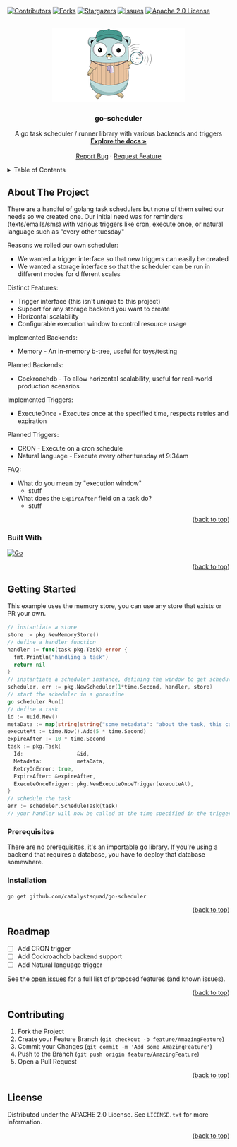 <!-- Improved compatibility of back to top link: See: https://github.com/catalystsquad/go-scheduler/pull/73 -->
<a name="readme-top"></a>
<!--
*** Thanks for checking out the Best-README-Template. If you have a suggestion
*** that would make this better, please fork the repo and create a pull request
*** or simply open an issue with the tag "enhancement".
*** Don't forget to give the project a star!
*** Thanks again! Now go create something AMAZING! :D
-->


<!-- PROJECT SHIELDS -->
<!--
*** I'm using markdown "reference style" links for readability.
*** Reference links are enclosed in brackets [ ] instead of parentheses ( ).
*** See the bottom of this document for the declaration of the reference variables
*** for contributors-url, forks-url, etc. This is an optional, concise syntax you may use.
*** https://www.markdownguide.org/basic-syntax/#reference-style-links
-->
[![Contributors][contributors-shield]][contributors-url]
[![Forks][forks-shield]][forks-url]
[![Stargazers][stars-shield]][stars-url]
[![Issues][issues-shield]][issues-url]
[![Apache 2.0 License][license-shield]][license-url]

<!-- PROJECT LOGO -->
<br />
<div align="center">
  <a href="https://github.com/catalystsquad/go-scheduler">
    <img src="logo.png" alt="Logo">
  </a>

<h3 align="center">go-scheduler</h3>

  <p align="center">
    A go task scheduler / runner library with various backends and triggers
    <br />
    <a href="https://github.com/catalystsquad/go-scheduler"><strong>Explore the docs »</strong></a>
    <br />
    <br />
    <a href="https://github.com/catalystsquad/go-scheduler/issues">Report Bug</a>
    ·
    <a href="https://github.com/catalystsquad/go-scheduler/issues">Request Feature</a>
  </p>
</div>



<!-- TABLE OF CONTENTS -->
<details>
  <summary>Table of Contents</summary>
  <ol>
    <li>
      <a href="#about-the-project">About The Project</a>
      <ul>
        <li><a href="#built-with">Built With</a></li>
      </ul>
    </li>
    <li>
      <a href="#getting-started">Getting Started</a>
      <ul>
        <li><a href="#prerequisites">Prerequisites</a></li>
        <li><a href="#installation">Installation</a></li>
      </ul>
    </li>
    <li><a href="#roadmap">Roadmap</a></li>
    <li><a href="#contributing">Contributing</a></li>
    <li><a href="#license">License</a></li>
  </ol>
</details>



<!-- ABOUT THE PROJECT -->
## About The Project

[//]: # ([![Product Name Screen Shot][product-screenshot]]&#40;https://example.com&#41;)

There are a handful of golang task schedulers but none of them suited our needs so we created one. Our initial need was for reminders (texts/emails/sms) with various triggers like cron, execute once, or natural language such as "every other tuesday"

Reasons we rolled our own scheduler:
* We wanted a trigger interface so that new triggers can easily be created
* We wanted a storage interface so that the scheduler can be run in different modes for different scales

Distinct Features:
* Trigger interface (this isn't unique to this project)
* Support for any storage backend you want to create
* Horizontal scalability
* Configurable execution window to control resource usage

Implemented Backends:
* Memory - An in-memory b-tree, useful for toys/testing

Planned Backends:
* Cockroachdb - To allow horizontal scalability, useful for real-world production scenarios

Implemented Triggers:
* ExecuteOnce - Executes once at the specified time, respects retries and expiration

Planned Triggers:
* CRON - Execute on a cron schedule
* Natural language - Execute every other tuesday at 9:34am

FAQ:
* What do you mean by "execution window"
  * stuff
* What does the `ExpireAfter` field on a task do?
  * stuff

<p align="right">(<a href="#readme-top">back to top</a>)</p>



### Built With

[![Go][Go-badge]][go-url]

<p align="right">(<a href="#readme-top">back to top</a>)</p>



<!-- GETTING STARTED -->
## Getting Started

This example uses the memory store, you can use any store that exists or PR your own.
```go
// instantiate a store
store := pkg.NewMemoryStore()
// define a handler function
handler := func(task pkg.Task) error {
  fmt.Println("handling a task")
  return nil
}
// instantiate a scheduler instance, defining the window to get scheduled tasks
scheduler, err := pkg.NewScheduler(1*time.Second, handler, store)
// start the scheduler in a goroutine
go scheduler.Run()
// define a task
id := uuid.New()
metaData := map[string]string{"some metadata": "about the task, this can be whatever you want"}
executeAt := time.Now().Add(5 * time.Second)
expireAfter := 10 * time.Second
task := pkg.Task{
  Id:                 &id,
  Metadata:           metaData,
  RetryOnError: true,
  ExpireAfter: &expireAfter,
  ExecuteOnceTrigger: pkg.NewExecuteOnceTrigger(executeAt),
}
// schedule the task
err := scheduler.ScheduleTask(task)
// your handler will now be called at the time specified in the trigger, and the task you defined will be pased to your handler
```

### Prerequisites

There are no prerequisites, it's an importable go library. If you're using a backend that requires a database, you have to deploy that database somewhere.

### Installation

`go get github.com/catalystsquad/go-scheduler`

<p align="right">(<a href="#readme-top">back to top</a>)</p>

<!-- ROADMAP -->
## Roadmap

- [ ] Add CRON trigger
- [ ] Add Cockroachdb backend support
- [ ] Add Natural language trigger

See the [open issues](https://github.com/catalystsquad/go-scheduler/issues) for a full list of proposed features (and known issues).

<p align="right">(<a href="#readme-top">back to top</a>)</p>



<!-- CONTRIBUTING -->
## Contributing

1. Fork the Project
2. Create your Feature Branch (`git checkout -b feature/AmazingFeature`)
3. Commit your Changes (`git commit -m 'Add some AmazingFeature'`)
4. Push to the Branch (`git push origin feature/AmazingFeature`)
5. Open a Pull Request

<p align="right">(<a href="#readme-top">back to top</a>)</p>



<!-- LICENSE -->
## License

Distributed under the APACHE 2.0 License. See `LICENSE.txt` for more information.

<p align="right">(<a href="#readme-top">back to top</a>)</p>


<!-- MARKDOWN LINKS & IMAGES -->
<!-- https://www.markdownguide.org/basic-syntax/#reference-style-links -->
[contributors-shield]: https://img.shields.io/github/contributors/catalystsquad/go-scheduler.svg?style=for-the-badge
[contributors-url]: https://github.com/catalystsquad/go-scheduler/graphs/contributors
[forks-shield]: https://img.shields.io/github/forks/catalystsquad/go-scheduler.svg?style=for-the-badge
[forks-url]: https://github.com/catalystsquad/go-scheduler/network/members
[stars-shield]: https://img.shields.io/github/stars/catalystsquad/go-scheduler.svg?style=for-the-badge
[stars-url]: https://github.com/catalystsquad/go-scheduler/stargazers
[issues-shield]: https://img.shields.io/github/issues/catalystsquad/go-scheduler.svg?style=for-the-badge
[issues-url]: https://github.com/catalystsquad/go-scheduler/issues
[license-shield]: https://img.shields.io/github/license/catalystsquad/go-scheduler.svg?style=for-the-badge
[license-url]: https://github.com/catalystsquad/go-scheduler/blob/master/LICENSE.txt
[linkedin-shield]: https://img.shields.io/badge/-LinkedIn-black.svg?style=for-the-badge&logo=linkedin&colorB=555
[linkedin-url]: https://linkedin.com/in/othneildrew
[product-screenshot]: images/screenshot.png
[Go-badge]: https://img.shields.io/badge/go-%2300ADD8.svg?style=for-the-badge&logo=go&logoColor=white
[Go-url]: https://go.dev/
[Next.js]: https://img.shields.io/badge/next.js-000000?style=for-the-badge&logo=nextdotjs&logoColor=white
[Next-url]: https://nextjs.org/
[React.js]: https://img.shields.io/badge/React-20232A?style=for-the-badge&logo=react&logoColor=61DAFB
[React-url]: https://reactjs.org/
[Vue.js]: https://img.shields.io/badge/Vue.js-35495E?style=for-the-badge&logo=vuedotjs&logoColor=4FC08D
[Vue-url]: https://vuejs.org/
[Angular.io]: https://img.shields.io/badge/Angular-DD0031?style=for-the-badge&logo=angular&logoColor=white
[Angular-url]: https://angular.io/
[Svelte.dev]: https://img.shields.io/badge/Svelte-4A4A55?style=for-the-badge&logo=svelte&logoColor=FF3E00
[Svelte-url]: https://svelte.dev/
[Laravel.com]: https://img.shields.io/badge/Laravel-FF2D20?style=for-the-badge&logo=laravel&logoColor=white
[Laravel-url]: https://laravel.com
[Bootstrap.com]: https://img.shields.io/badge/Bootstrap-563D7C?style=for-the-badge&logo=bootstrap&logoColor=white
[Bootstrap-url]: https://getbootstrap.com
[JQuery.com]: https://img.shields.io/badge/jQuery-0769AD?style=for-the-badge&logo=jquery&logoColor=white
[JQuery-url]: https://jquery.com 
